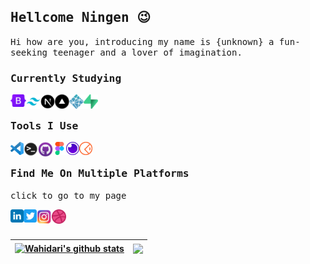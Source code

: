 <h2 align="left">
  <samp>
    Hellcome Ningen 😉
  </samp>
</h2>

<p align="left">
  <samp>
    Hi how are you, introducing my name is {unknown} a fun-seeking teenager and a lover of imagination.
  </samp>
</p>
<!--
### My resume 

<a title="Resume" href="https://github.com/wahidari/wahidari/tree/master/cv">
  <img align="left" alt="logo" height="21px" src="https://img.shields.io/badge/Resume-grey?logo=appveyor&style=flat-square" />
</a>
<br>
-->

<h3 align="left">
  <samp>
  Currently Studying
  </samp>
</h3>

<!--
<a title="Javascript ES6" href="https://developer.mozilla.org/en-US/docs/Web/JavaScript">
  <img align="left" alt="logo" width="21px" src="https://raw.githubusercontent.com/wahidari/wahidari/master/icons/es6.png" />
</a>
<a title="NodeJS" href="https://nodejs.org/en/">
  <img align="left" alt="logo" width="21px" src="https://raw.githubusercontent.com/wahidari/wahidari/master/icons/nodejs.png" />
</a>
<a title="MySQL" href="https://mariadb.org/">
  <img align="left" alt="tools" height="21px" src="https://raw.githubusercontent.com/wahidari/wahidari/master/icons/mysqll.png" />
</a>
-->
<!-- <a title="Airtable" href="https://www.airtable.com/">
  <img align="left" alt="logo" width="23px" height="23px" src="https://raw.githubusercontent.com/wahidari/wahidari/master/icons/airtable.png" />
</a>
<a title="Pory" href="https://pory.io/">
  <img align="left" alt="logo" width="23px" height="23px" src="https://raw.githubusercontent.com/wahidari/wahidari/master/icons/pory.png" />
</a> -->
<a title="Bootstrap" href="https://getbootstrap.com/">
  <img align="left" alt="tools" height="20px" src="https://raw.githubusercontent.com/wahidari/wahidari/master/icons/bootstrap.png" />
</a>
<a title="Tailwind" href="https://tailwindcss.com/">
  <img align="left" alt="tools" height="23px" src="https://raw.githubusercontent.com/wahidari/wahidari/master/icons/tailwind.png" />
</a>
<!-- <a title="ExpressJS" href="https://expressjs.com">
  <img align="left" alt="logo" width="23px" height="23px" src="https://raw.githubusercontent.com/wahidari/wahidari/master/icons/express.png" />
</a> -->
<a title="NextJS" href="https://nextjs.org/">
  <img align="left" alt="logo" width="23px" height="23px" src="https://raw.githubusercontent.com/wahidari/wahidari/master/icons/nextjs.png" />
</a>
<a title="Vercel" href="https://vercel.com/">
  <img align="left" alt="logo" width="23px" height="23px" src="https://raw.githubusercontent.com/wahidari/wahidari/master/icons/vercel.png" />
</a>
<a title="Netlify" href="https://netlify.com/">
  <img align="left" alt="logo" width="23px" height="23px" src="https://raw.githubusercontent.com/wahidari/wahidari/master/icons/netlify.png" />
</a>
<a title="Supabase" href="https://supabase.com/">
  <img align="left" alt="logo" width="23px" height="23px" src="https://raw.githubusercontent.com/wahidari/wahidari/master/icons/supabase.png" />
</a>
<!-- <a title="Wordpress" href="https://wordpress.org">
  <img align="left" alt="logo" width="21px" src="https://raw.githubusercontent.com/wahidari/wahidari/master/icons/wordpress.png" />
</a> -->
<!-- <a title="UI Design" href="https://design.google/">
  <img align="left" alt="logo" width="21px" height="18px" src="https://raw.githubusercontent.com/wahidari/wahidari/master/icons/uii.png" />
</a> -->
<!--
<a title="VueJS" href="http://vuejs.org">
  <img align="left" alt="logo" width="21px" src="https://raw.githubusercontent.com/wahidari/wahidari/master/icons/vue.png" />
</a>
<a title="JAMstack" href="https://jamstack.org/">
  <img align="left" alt="logo" height="18px" src="https://raw.githubusercontent.com/wahidari/wahidari/master/icons/jamstack.png" />
</a>
<a title="Kotlin" https://kotlinlang.org/">
  <img align="left" alt="logo" width="18px" height="18px" src="https://raw.githubusercontent.com/wahidari/wahidari/master/icons/kotlin.png" />
</a>
-->
<br>

<!--
### Some technology I have worked with 
<a title="Bootstrap" href="https://getbootstrap.com/">
  <img align="left" alt="tools" height="21px" src="https://raw.githubusercontent.com/wahidari/wahidari/master/icons/bootstrap.png" />
</a>
<a title="PHP" href="https://www.php.net/">
  <img align="left" alt="tools" height="21px" src="https://raw.githubusercontent.com/wahidari/wahidari/master/icons/php.png" />
</a>
<a title="Python" href="https://www.python.org/">
  <img align="left" alt="tools" height="21px" src="https://raw.githubusercontent.com/wahidari/wahidari/master/icons/python.png" />
</a>
<a title="Flask" href="https://flask.palletsprojects.com/">
  <img align="left" alt="tools" height="21px" src="https://raw.githubusercontent.com/wahidari/wahidari/master/icons/flask.png" />
</a>
<a title="MySQL" href="https://mariadb.org/">
  <img align="left" alt="tools" height="21px" src="https://raw.githubusercontent.com/wahidari/wahidari/master/icons/mysqll.png" />
</a>
<a title="Java" href="https://java.com/">
  <img align="left" alt="tools" height="21px" src="https://raw.githubusercontent.com/wahidari/wahidari/master/icons/java.jpg" />
</a>
<a title="SQLite" href="https://www.sqlite.org/">
  <img align="left" alt="tools" height="21px" src="https://raw.githubusercontent.com/wahidari/wahidari/master/icons/sqlite.png" />
</a>
<br>
-->

<h3 align="left">
  <samp>
    Tools I Use
  </samp>
</h3>

<a title="Visual Studio Code" href="https://code.visualstudio.com/">
  <img align="left" alt="tools" width="21px" src="https://raw.githubusercontent.com/wahidari/wahidari/master/icons/vscode.png" />
</a>
<a title="Terminal" href="https://github.com/topics/terminal">
  <img align="left" alt="tools" width="23px" src="https://raw.githubusercontent.com/wahidari/wahidari/master/icons/terminal.png" />
</a>
<!--
<a title="Android Studio" href="https://developer.android.com/studio">
  <img align="left" alt="tools" width="24px" src="https://raw.githubusercontent.com/wahidari/wahidari/master/icons/android.png" />
</a>
-->
<a title="Github Desktop" href="https://desktop.github.com/">
  <img align="left" alt="tools" width="24px" src="https://raw.githubusercontent.com/wahidari/wahidari/master/icons/githubdesktop.png" />
</a>
<!--
<a title="Pycharm" href="https://www.jetbrains.com/pycharm/">
  <img align="left" alt="tools" width="21px" src="https://raw.githubusercontent.com/wahidari/wahidari/master/icons/pycharm.png" />
</a>
-->
<a title="Figma" href="https://www.figma.com/">
  <img align="left" alt="tools" width="21px" src="https://raw.githubusercontent.com/wahidari/wahidari/master/icons/figma.png" />
</a>
<!--
<a title="Intellij Idea" href="https://www.jetbrains.com/idea/">
  <img align="left" alt="tools" width="21px" src="https://raw.githubusercontent.com/wahidari/wahidari/master/icons/intellij.png" />
</a>
-->
<a title="Insomnia" href="https://insomnia.rest/">
  <img align="left" alt="tools" width="21px" src="https://raw.githubusercontent.com/wahidari/wahidari/master/icons/insomnia.png" />
</a>
<a title="Postman" href="https://www.postman.com/">
  <img align="left" alt="tools" width="21px" src="https://raw.githubusercontent.com/wahidari/wahidari/master/icons/postman.png" />
</a>
<br>
  

<h3 align="left">
  <samp>
    Find Me On Multiple Platforms
  </samp>
</h3>

<p align="left">
  <samp>
    click to go to my page
  </samp>
</p>
<a title="Linkedin" href="https://www.linkedin.com/in/wahidari">
  <img align="left" alt="Wahid Ari Linkdin" width="21px" src="https://raw.githubusercontent.com/wahidari/wahidari/master/icons/linkedin.png" />
</a>
<a title="Twitter" href="https://twitter.com/wahiidari">
  <img align="left" alt="Wahid Ari Twitter" width="21px" src="https://raw.githubusercontent.com/wahidari/wahidari/master/icons/twitter.png" />
</a>
<a title="Instagram" href="https://instagram.com/wahid.ari">
  <img align="left" alt="Wahid Ari " width="24px" src="https://raw.githubusercontent.com/wahidari/wahidari/master/icons/instagram.png" />
</a>
<!--
<a title="Github" href="https://github.com/wahidari">
  <img align="left" alt="Wahid Ari GitHub" width="21px" src="https://raw.githubusercontent.com/wahidari/wahidari/master/icons/github.png" />
</a>
<a title="Gitlab" href="https://gitlab.com/wahidari">
  <img align="left" alt="Wahid Ari " width="21px" src="https://raw.githubusercontent.com/wahidari/wahidari/master/icons/gitlab.png" />
</a>
<a title="Medium" href="https://medium.com/@wahidari">
  <img align="left" alt="Wahid Ari Medium" width="21px" src="https://raw.githubusercontent.com/wahidari/wahidari/master/icons/medium.png" />
</a>
<a title="Dev" href="https://dev.to/wahidari">
  <img align="left" alt="Wahid Ari DEV" width="23px" src="https://raw.githubusercontent.com/wahidari/wahidari/master/icons/dev.png" />
</a>
-->
<a title="Dribble" href="https://dribbble.com/wahidari">
  <img align="left" alt="Wahid Ari Dribble" width="23px" src="https://raw.githubusercontent.com/wahidari/wahidari/master/icons/drible.png" />
</a>
<br><br>

<!-- ![wahidari github stats](https://github-readme-stats.vercel.app/api?username=wahidari&title_color=0c0c0d&text_color=141414&icon_color=000&show_icons=true&include_all_commits=true&count_private=true)

![Top langs](https://github-readme-stats.vercel.app/api/top-langs/?username=wahidari&layout=compact&title_color=0c0c0d&text_color=141414&icon_color=000&show_icons=true) -->

| <a href="https://github.com/wahidari"><img align="center" src="https://github-readme-stats.vercel.app/api?username=wahidari&title_color=0c0c0d&text_color=141414&icon_color=000&show_icons=true&include_all_commits=true&count_private=true&hide_border=true" alt="Wahidari's github stats" /></a> | <a href="https://github.com/wahidari"><img align="center" src="https://github-readme-stats.vercel.app/api/top-langs/?username=wahidari&layout=compact&title_color=0c0c0d&text_color=141414&icon_color=000&show_icons=true&hide_border=true" /></a> |
| ------------- | ------------- |

